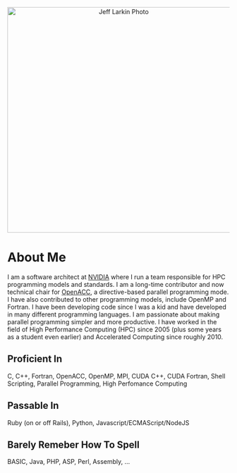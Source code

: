 <p align="center"><img src="https://0.gravatar.com/avatar/836a39bf554a3249b310b318092a3b062d40780caec49b6d1a6134dfc4f0e31c?size=512" width="512" height="512" alt="Jeff Larkin Photo"/></p>

# About Me
I am a software architect at [NVIDIA](https://www.nvidia.com/) where I run a team responsible for HPC programming models and standards. I am a long-time contributor and now technical chair for [OpenACC](https://www.openacc.org/), a directive-based parallel programming mode. I have also contributed to other programming models, include OpenMP and Fortran. I have been developing code since I was a kid and have developed in many different programming languages. I am passionate about making parallel programming simpler and more productive. I have worked in the field of High Performance Computing (HPC) since 2005 (plus some years as a student even earlier) and Accelerated Computing since roughly 2010. 

## Proficient In
C, C++, Fortran, OpenACC, OpenMP, MPI, CUDA C++, CUDA Fortran, Shell Scripting, Parallel Programming, High Perfomance Computing

## Passable In
Ruby (on or off Rails), Python, Javascript/ECMAScript/NodeJS

## Barely Remeber How To Spell
BASIC, Java, PHP, ASP, Perl, Assembly, ...

<!--
**jefflarkin/jefflarkin** is a ✨ _special_ ✨ repository because its `README.md` (this file) appears on your GitHub profile.

Here are some ideas to get you started:

- 🔭 I’m currently working on ...
- 🌱 I’m currently learning ...
- 👯 I’m looking to collaborate on ...
- 🤔 I’m looking for help with ...
- 💬 Ask me about ...
- 📫 How to reach me: ...
- 😄 Pronouns: ...
- ⚡ Fun fact: ...
-->

